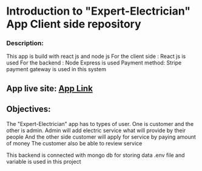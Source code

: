 # Introduction to "Expert-Electrician" App Client side repository

### Description:
This app is build with react js and node js
For the client side : React js is used
For the backend : Node Express is used
Payment method: Stripe payment gateway is used in this system

## App live site:  [App Link](https://expert-electrician.web.app/)

## Objectives:
The "Expert-Electrician" app has to types of user. One is customer and the other is admin.
Admin will add electric service what will provide by their people
And the other side customer will apply for service by paying amount of money
The customer also be able to review service

This backend is connected with mongo db for storing data
.env file and variable is used in this project